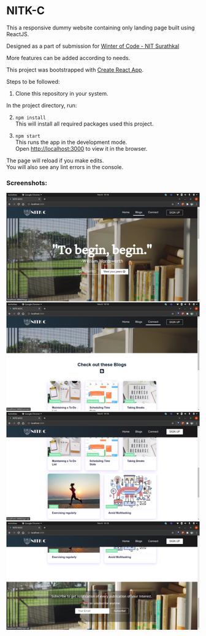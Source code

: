# NITK-C

This a responsive dummy website containing only landing page built using ReactJS.

Designed as a part of submission for [Winter of Code - NIT Surathkal](https://woc-nitk.github.io/#/)

More features can be added according to needs.

This project was bootstrapped with [Create React App](https://github.com/facebook/create-react-app).

Steps to be followed:

1. Clone this repository in your system.

In the project directory, run:

2. `npm install`\
This will install all required packages used this project.

3. `npm start`\
This runs the app in the development mode.\
Open [http://localhost:3000](http://localhost:3000) to view it in the browser.

The page will reload if you make edits.\
You will also see any lint errors in the console.

### Screenshots:
![](./public/images/ssc1.png) 
![](./public/images/ssc2.png)
![](./public/images/ssc3.png) 
![](./public/images/ssc4.png)
